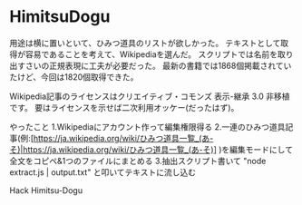 HimitsuDogu
===========

用途は横に置いといて、ひみつ道具のリストが欲しかった。
テキストとして取得が容易であることを考えて、Wikipediaを選んだ。
スクリプトでは名前を取り出すさいの正規表現に工夫が必要だった。
最新の書籍では1868個掲載されていたけど、今回は1820個取得できた。

Wikipedia記事のライセンスはクリエイティブ・コモンズ 表示-継承 3.0 非移植です。
要はライセンスを示せば二次利用オッケー(だったはず)。

やったこと
1.Wikipediaにアカウント作って編集権限得る
2.一連のひみつ道具記事(例:[https://ja.wikipedia.org/wiki/ひみつ道具一覧_(あ-そ)|https://ja.wikipedia.org/wiki/ひみつ道具一覧_(あ-そ)] )を編集モードにして全文をコピペ&1つのファイルにまとめる
3.抽出スクリプト書いて "node extract.js | output.txt" と叩いてテキストに流し込む

Hack Himitsu-Dogu
